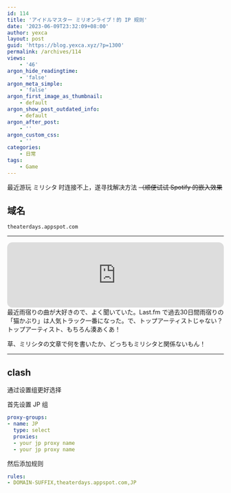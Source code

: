 ```yaml
---
id: 114
title: 'アイドルマスター ミリオンライブ！的 IP 规则'
date: '2023-06-09T23:32:09+08:00'
author: yexca
layout: post
guid: 'https://blog.yexca.xyz/?p=1300'
permalink: /archives/114
views:
    - '46'
argon_hide_readingtime:
    - 'false'
argon_meta_simple:
    - 'false'
argon_first_image_as_thumbnail:
    - default
argon_show_post_outdated_info:
    - default
argon_after_post:
    - ''
argon_custom_css:
    - ''
categories:
    - 日常
tags:
    - Game
---
```


最近游玩 ミリシタ 时连接不上，遂寻找解决方法 <del>（顺便试试 Spotify 的嵌入效果</del>

## 域名

```
theaterdays.appspot.com
```

- - - - - -

<iframe allow="autoplay; clipboard-write; encrypted-media; fullscreen; picture-in-picture" allowfullscreen="" frameborder="0" height="152" loading="lazy" src="https://open.spotify.com/embed/artist/59BLjrTwyCqE9R4W1BovYK?utm_source=generator" style="border-radius:12px" width="100%"></iframe>
最近雨宿りの曲が大好きので、よく聞いていた。Last.fm で過去30日間雨宿りの「猫かぶり」は人気トラック一番になった。で、トップアーティストじゃない？トップアーティスト、もちろん湊あくあ！　　

草、ミリシタの文章で何を書いたか、どっちもミリシタと関係ないもん！
- - - - - -

## clash

通过设置组更好选择

首先设置 JP 组

```yaml
proxy-groups:
- name: JP
  type: select
  proxies:
  - your jp proxy name
  - your jp proxy name
```

然后添加规则

```yaml
rules:
- DOMAIN-SUFFIX,theaterdays.appspot.com,JP
```